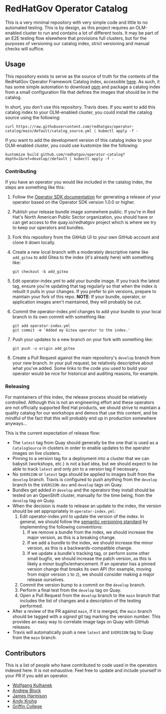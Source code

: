# RedHatGov Operator Catalog

This is a very minimal repository with very simple code and little to no automated testing. This is by design, as this project requires an OLM-enabled cluster to run and contains a lot of different tools. It may be part of an E2E testing flow elsewhere that provisions full clusters, but for the purposes of versioning our catalog index, strict versioning and manual checks will suffice.

## Usage

This repository exists to serve as the source of truth for the contents of the RedHatGov Operator Framework Catalog index, accessible [here](https://quay.io/redhatgov/operator-catalog). As such, it has some simple automation to download [opm](https://github.com/operator-framework/operator-registry) and package a catalog index from a small configuration file that defines the images that should be in the catalog.

In short, you don't use this repository. Travis does. If you want to add this catalog index to your OLM-enabled cluster, you could install the catalog source using the following:

```shell
curl https://raw.githubusercontent.com/redhatgov/operator-catalog/main/default/catalog_source.yml | kubectl apply -f -
```

If you want to add the development version of this catalog index to your OLM-enabled cluster, you could use kustomize like the following:

```shell
kustomize build github.com/redhatgov/operator-catalog?depth=1&ref=develop//default | kubectl apply -f -
```

### Contributing

If you have an operator you would like included in the catalog index, the steps are something like this:

1. Follow the [Operator SDK documentation](https://sdk.operatorframework.io/docs/olm-integration/generation/#generate-your-first-release) for generating a release of your operator based on the Operator SDK version 1.0.0 or higher.
1. Publish your release bundle image somewhere public. If you're in Red Hat's North American Public Sector organization, you should have or can get access to the quay.io/redhatgov project which is where we try to keep our operators and bundles.
1. Fork this repository from the GitHub UI to your own GitHub account and clone it down locally.
1. Create a new local branch with a moderately descriptive name like `add_gitea` to add Gitea to the index (it's already here) with something like:

    ```shell
    git checkout -b add_gitea
    ```

1. Edit operator-index.yml to add your bundle image. If you track the latest tag, ensure you're updating that tag regularly so that when the index is rebuilt it pulls in your changes. If you prefer to pin versions, prepare to maintain your fork of this repo. **NOTE**: If your bundle, operator, or application images aren't maintained, they will probably be cut.
1. Commit the operator-index.yml changes to add your bundle to your local branch in its own commit with something like:

    ```shell
    git add operator-index.yml
    git commit -m 'Added my Gitea operator to the index.'
    ```

1. Push your updates to a new branch on your fork with something like:

    ```shell
    git push -u origin add_gitea
    ```

1. Create a Pull Request against the main repository's `develop` branch from your new branch. In your pull request, be relatively descriptive about what you've added. Some links to the code you used to build your operator would be nice for historical and auditing reasons, for example.

### Releasing

For maintainers of this index, the release process should be relatively controlled. Although this is not an engineering effort and these operators are not officially supported Red Hat products, we should strive to maintain a quality catalog for our workshops and demos that use this content, and be mindful of the fact that this will probably end up in production somewhere anyways...

This is the current expectation of release flow:

- The `latest` tag from Quay should generally be the one that is used as a `CatalogSource` in clusters in order to enable updates to the operator images on live clusters.
- Pinning to a version tag for a deployment into a cluster that we can babysit (workshops, etc.) is not a bad idea, but we should expect to be able to track `latest` and only pin to a version tag if necessary.
- No `$VERSION` or `latest` tags should be applied to images built from the `develop` branch. Travis is configured to push anything from the `develop` branch to the `$VERSION-dev` and `develop` tags on Quay.
- Bundles get added in `develop` and the operators they install should be tested on an OpenShift cluster, manually for the time being, from the `develop` tag on Quay.
- When the decision is made to release an update to the index, the version should be set appropriately in `operator-index.yml`:
    1. Edit operator-index.yml to update the version of the index. In general, we should follow the [semantic versioning standard](https://semver.org/) by implementing the following conventions:
        1. If we remove a bundle from the index, we should increase the major version, as this is a breaking change.
        1. If we add a bundle to the index, we should increase the minor version, as this is a backwards-compatible change.
        1. If we update a bundle's tracking tag, or perform some other small bugfix, we should increase the patch version, as this is likely a minor bugfix/enhancement. If an operator has a pinned version change that breaks its own API (for example, moving from major version `1` to `2`), we should consider making a major release ourselves.
    1. Commit the version bump to a commit on the `develop` branch.
    1. Perform a final test from the `develop` tag on Quay.
    1. Open a Pull Request from the `develop` branch to the `main` branch that includes the list of changes and a description of the testing performed.
- After a review of the PR against `main`, if it is merged, the `main` branch should be tagged with a _signed_ git tag marking the version number. This provides an easy way to correlate image tags on Quay with GitHub releases.
- Travis will automatically push a new `latest` and `$VERSION` tag to Quay from the `main` branch.

## Contributors

This is a list of people who have contributed to code used in the operators indexed here. It is not exhaustive. Feel free to update and include yourself in your PR if you add an operator.

- [Wolfgang Kulhanek](https://github.com/wkulhanek)
- [Andrew Block](https://github.com/sabre1041)
- [James Harmison](https://github.com/jharmison-redhat)
- [Andy Krohg](https://github.com/andykrohg)
- [Griffin College](https://github.com/griffincollege)
